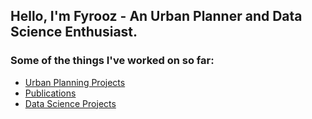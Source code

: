 <h2> Hello, I'm Fyrooz - An Urban Planner and Data Science Enthusiast. </h2>
<h3> Some of the things I've worked on so far: </h3>

  - [Urban Planning Projects](https://github.com/FyroozKhan/Portfolio/tree/main/Urban%20Planning%20Projects)
  - [Publications](https://github.com/FyroozKhan/Portfolio/tree/main/Publications)
  - [Data Science Projects](https://github.com/FyroozKhan/Portfolio/tree/main/Data%20Science%20Projects)


